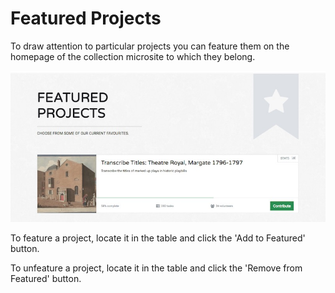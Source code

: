 # Featured Projects

To draw attention to particular projects you can feature them on the homepage
of the collection microsite to which they belong.

![Collection Admin - Featured](/assets/admin-collection-featured.jpg?raw=true)

To feature a project, locate it in the table and click the 'Add to Featured' button.

To unfeature a project, locate it in the table and click the 'Remove from Featured' button.
